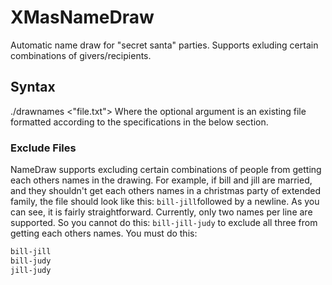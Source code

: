 # XMasNameDraw
Automatic name draw for "secret santa" parties.  Supports exluding certain combinations of givers/recipients.

## Syntax
./drawnames <"file.txt">
Where the optional argument is an existing file formatted according to the specifications in the below section.

### Exclude Files
NameDraw supports excluding certain combinations of people from getting each others names in the drawing.
For example, if bill and jill are married, and they shouldn't get each others names in a christmas party of extended family, 
the file should look like this:
`bill-jill`followed by a newline.
As you can see, it is fairly straightforward.
Currently, only two names per line are supported.
So you cannot do this:
`bill-jill-judy` to exclude all three from getting each others names.  You must do this:
```bash
bill-jill
bill-judy
jill-judy
```
